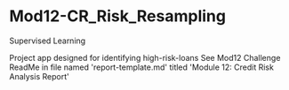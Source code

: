 # Mod12-CR_Risk_Resampling
Supervised Learning

Project app designed for identifying high-risk-loans
See Mod12 Challenge ReadMe in file named 'report-template.md' titled 'Module 12: Credit Risk Analysis Report'
